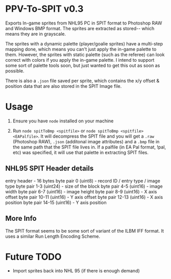 # PPV-To-SPIT v0.3
Exports In-game sprites from NHL95 PC in SPIT format to Photoshop RAW and Windows BMP format. The sprites are extracted as stored-- which means they are in grayscale. 

The sprites with a dynamic palette (player/goalie sprites) have a multi-step mapping done, which means you can't just apply the in-game palette to them. However, the sprites with static palette (such as the referee) can look correct with colors if you apply the in-game palette. I intend to support some sort of palette tools soon, but just wanted to get this out as soon as possible.

There is also a `.json` file saved per sprite, which contains the x/y offset & position data that are also stored in the SPIT Image file. 

# Usage
1. Ensure you have `node` installed on your machine

2. Run `node spitToBmp <spitfile>` or `node spitToBmp <spitfile> <EAPalfile>`. It will decompress the SPIT file and you will get a `.raw` (Photoshop RAW), `.json` (additonal image attributes) and a `.bmp` file in the same path that the SPIT file lives in. If a palfile (in EA Pal format, !pal, etc) was specified, it will use that palette in extracting SPIT files.

## NHL95 SPIT Header details
entry header - 16 bytes
byte pair 0 (uint8) - record ID / entry type / image type
byte pair 1-3 (uint24) - size of the block
byte pair 4-5 (uint16) - image width
byte pair 6-7 (uint16) - image height
byte pair 8-9 (uint16) - X axis offset
byte pair 10-11 (uint16) - Y axis offset
byte pair 12-13 (uint16) - X axis position
byte pair 14-15 (uint16) - Y axis position

## More Info
The SPIT format seems to be some sort of variant of the ILBM IFF format. It uses a similar Run Length Encoding Scheme.

# Future TODO
- Import sprites back into NHL 95 (if there is enough demand)